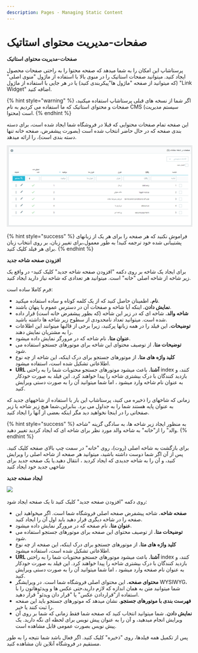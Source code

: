 ```yaml
---
description: Pages - Managing Static Content
---
```


# صفحات-مدیریت محتوای استاتیک

**صفحات-مدیریت محتوای استاتیک**

پرستاشاپ این امکان را به شما میدهد که صفحه محتوا را به راحتی صفحات محصول ایجاد کنید. میتوانید صفحات استاتیک را در منوی بالا با استفاده از ماژول "منوی اصلی" (که میتوانید از صفحه "ماژول ها"پیکربندی کنید) یا در هر جایی با استفاده از ماژول "Link Widget" اضافه کنید.

{% hint style="warning" %}
اگر شما از نسخه های قبلی پرستاشاپ استفاده میکنید، صفحات و محتوای استاتیک که ما استفاده می کردیم به نام CMS (سیستم مدیریت محتوا) است.
{% endhint %}

این صفحه تمام صفحات محتوایی که قبلا در فروشگاه شما ایجاد شده است، برای دسته بندی صفحه که در حال حاضر انتخاب شده است (بصورت پیشفرض، صفحه خانه تنها دسته بندی است)، را ارائه میدهد.

![](<../../../.gitbook/assets/0 (38).png>)

{% hint style="success" %}
فراموش نکنید که هر صفحه را برای هر یک از زبانهای پشتیبانی شده خود ترجمه کنید! به طور معمول،برای تغییر زبان، بر روی انتخاب زبان برای هر فیلد کلیک کنید.
{% endhint %}



**افزودن صفحه شاخه جدید**

برای ایجاد یک شاخه بر روی دکمه "افزودن صفحه شاخه جدید" کلیک کنید- در واقع یک زیر شاخه از شاخه اصلی "خانه" است. میتوانید هر تعدادی که شاخه نیاز دارید ایجاد کنید.

فرم کاملا ساده است:

* **نام.** اطمینان حاصل کنید که از یک کلمه کوتاه و ساده استفاده میکنید.
* **نمایش دادن.** اینکه آیا شاخه و صفحات آن در دسترس عموم یا پنهان باشند.
* **شاخه والد.** شاخه ای که در زیر این شاخه (که بطور پیشفرض خانه است) قرار داده شده است. میتوانید تعداد نامحدودی از سطوح زیر شاخه ها داشته باشید.
* **توضیحات.** این فیلد را در همه زبانها پرکنید، زیرا برخی از قالبها میتوانند این اطلاعات را به مشتریان نمایش دهند.
* **عنوان متا.** نام شاخه که در مرورگر نمایش داده میشود.
* **توضیحات متا.** از توصیف محتوای این شاخه برای موتورهای جستجو استفاده می شود.
* **کلید واژه های متا.** از موتورهای جستجو برای درک اینکه، این شاخه از چه نوع اطلاعاتی تشکیل شده است، استفاده میشود.
* **URL آشنا.** باعث میشود موتورهای جستجو محتویات شما را به راحتی index کنند، و بازدید کنندگان با درک بیشتری شاخه را پیدا خواهند کرد. این فیلد به صورت خودکار به عنوان نام شاخه وارد میشود ، اما شما میتوانید آن را به صورت دستی ویرایش کنید.

زمانی که شاخهای را ذخیره می کنید، پرستاشاپ این بار با استفاده از شاخههای جدید که به عنوان پایه هستند شما را به جداول می برد. بنابراین،شما هیچ زیر شاخه یا زیر صفحاتی را در اینجا نخواهید دید مگر اینکه بعضی از آنها را ایجاد کنید.

{% hint style="success" %}
به منظور ایجاد زیر شاخه ها، به سادگی گزینه "شاخه والد" را از"خانه" به شاخه والد مورد نظر برای شاخه ای که ایجاد کردید تغییر دهید.
{% endhint %}



برای بازگشت به شاخه اصلی (روت)، روی "خانه" در سمت چپ بالای صفحه کلیک کنید. پس از آن اگر شما دوست داشته باشید، میتوانید هر صفحه از شاخه اصلی را ویرایش کنید، و آن را به شاخه جدیدی که ایجاد کردید ، انتقال دهید.یا یک صفحه جدید برای شاخهی جدید خود ایجاد کنید

**ایجاد صفحه جدید**

![](../../../.gitbook/assets/1.gif)

روی دکمه "افزودن صفحه جدید" کلیک کنید تا یک صفحه ایجاد شود:

* **صفحه شاخه.** شاخه پیشفرض صفحه اصلی فروشگاه شما است. اگر میخواهید این صفحه را در شاخه دیگری قرار دهید باید اول آن را ایجاد کنید.
* **عنوان متا.** نام صفحه که در مرورگر نمایش داده میشود.
* **توضیحات متا.** از توصیف محتوای این صفحه برای موتورهای جستجو استفاده می شود.
* **کلید واژه های متا.** از موتورهای جستجو برای درک اینکه، این صفحه از چه نوع اطلاعاتی تشکیل شده است، استفاده میشود.
* **URL آشنا.** باعث میشود موتورهای جستجو محتویات شما را به راحتی index کنند، و بازدید کنندگان با درک بیشتری شاخه را پیدا خواهند کرد. این فیلد به صورت خودکار به عنوان نام صفحه وارد میشود ، اما شما میتوانید آن را به صورت دستی ویرایش کنید.
* **محتوای صفحه.** این محتوای اصلی فروشگاه شما است. در ویرایشگر WYSIWYG، شما میتوانید متن به همان اندازه که لازم دارید،حتی عکس ها و ویدئوهاتون را با استفاده از"قراردادن عکس" یا "قرار دان ویدئو" قرار دهید.
* **فهرست بندی با موتورهای جستجو.** نشان میدهد که موتورهای جستجو باید این صفحه را ثبت کنند یا خیر.
* **نمایش دادن.** شما میتوانید انتخاب کنید که صفحه شما فقط زمانی که شما بر روی آن ویرایش انجام میدهید، و آن را به عنوان پیش نویس برای لحظه ای نگه دارید. یک پیش نویس بصورت عمومی قابل مشاهده است.

پس از تکمیل همه فیلدها، روی "ذخیره" کلیک کنید. اگر فعال باشد شما نتیجه را به طور مستقیم در فروشگاه آنلاین تان مشاهده کنید.
